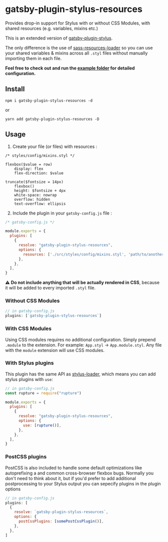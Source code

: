 # gatsby-plugin-stylus-resources

Provides drop-in support for Stylus with or without CSS Modules, with shared resources (e.g. variables, mixins etc.)

This is an extended version of [gatsby-plugin-stylus](https://github.com/gatsbyjs/gatsby/tree/master/packages/gatsby-plugin-stylus).

The only difference is the use of [sass-resources-loader](https://github.com/shakacode/sass-resources-loader) so you can use your shared variables & mixins across all `.styl` files without manually importing them in each file.

**Feel free to check out and run the [example folder](https://github.com/JimmyBeldone/gatsby-plugin-stylus-resources/tree/master/example) for detailed configuration.**

## Install

`npm i gatsby-plugin-stylus-resources -d`

or

`yarn add gatsby-plugin-stylus-resources -D`

## Usage

1. Create your file (or files) with resources :

```styl
/* styles/config/mixins.styl */

flexbox($value = row)
    display: flex
    flex-direction: $value

truncate($fontsize = 14px)
    flexbox()
    height: $fontsize + 4px
    white-space: nowrap
    overflow: hidden
    text-overflow: ellipsis
```

2. Include the plugin in your `gatsby-config.js` file :

```javascript
/* gatsby-config.js */

module.exports = {
  plugins: [
    {
      resolve: "gatsby-plugin-stylus-resources",
      options: {
        resources: ['./src/styles/config/mixins.styl', 'path/to/another/file.styl'],
      },
    },
  ],
}
```

⚠️ **Do not include anything that will be actually rendered in CSS**, because it will be added to every imported `.styl` file.

### Without CSS Modules

```javascript
// in gatsby-config.js
plugins: [`gatsby-plugin-stylus-resources`]
```

### With CSS Modules

Using CSS modules requires no additional configuration. Simply prepend `.module` to the extension. For example: `App.styl` -> `App.module.styl`.
Any file with the `module` extension will use CSS modules.

### With Stylus plugins

This plugin has the same API as
[stylus-loader](https://github.com/shama/stylus-loader#stylus-plugins), which
means you can add stylus plugins with `use`:

```javascript
// in gatsby-config.js
const rupture = require("rupture")

module.exports = {
  plugins: [
    {
      resolve: "gatsby-plugin-stylus-resources",
      options: {
        use: [rupture()],
      },
    },
  ],
}
```

### PostCSS plugins

PostCSS is also included to handle some default optimizations like autoprefixing a
and common cross-browser flexbox bugs. Normally you don't need to think about it, but if
you'd prefer to add additional postprocessing to your Stylus output you can sepecify plugins
in the plugin options

```javascript
// in gatsby-config.js
plugins: [
  {
    resolve: `gatsby-plugin-stylus-resources`,
    options: {
      postCssPlugins: [somePostCssPlugin()],
    },
  },
]
```